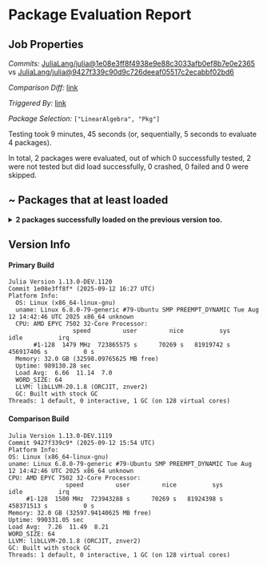 # Package Evaluation Report

## Job Properties

*Commits:* [JuliaLang/julia@1e08e3ff8f4938e9e88c3033afb0ef8b7e0e2365](https://github.com/JuliaLang/julia/commit/1e08e3ff8f4938e9e88c3033afb0ef8b7e0e2365) vs [JuliaLang/julia@9427f339c90d9c726deeaf05517c2ecabbf02bd6](https://github.com/JuliaLang/julia/commit/9427f339c90d9c726deeaf05517c2ecabbf02bd6)

*Comparison Diff:* [link](https://github.com/JuliaLang/julia/compare/9427f339c90d9c726deeaf05517c2ecabbf02bd6...1e08e3ff8f4938e9e88c3033afb0ef8b7e0e2365)

*Triggered By:* [link](https://github.com/JuliaLang/julia/pull/59543#issuecomment-3285974169)

*Package Selection:* `["LinearAlgebra", "Pkg"]`

Testing took 9 minutes, 45 seconds (or, sequentially, 5 seconds to evaluate 4 packages).

In total, 2 packages were evaluated, out of which 0 successfully tested, 2 were not tested but did load successfully, 0 crashed, 0 failed and 0 were skipped.


## ~ Packages that at least loaded

<details><summary><strong>2 packages successfully loaded on the previous version too.</strong></summary>
<p>

<details open><summary>Other: 2 packages</summary>
<p>


| Package | History (8-10 to 9-8) |
| ------- | ------- |
| [Pkg v1.13.0](https://s3.amazonaws.com/julialang-reports/nanosoldier/pkgeval/by_hash/1e08e3f_vs_9427f33/Pkg.primary.log) | <span class="history">▅▅▅▅▅▅▅▅▅▅▅▅</span> |
| [LinearAlgebra v1.13.0](https://s3.amazonaws.com/julialang-reports/nanosoldier/pkgeval/by_hash/1e08e3f_vs_9427f33/LinearAlgebra.primary.log) | <span class="history">▅▅▅▅▅▅▅▅▅▅▅▅</span> |

</p>
</details>


</p>
</details>


## Version Info

#### Primary Build

```
Julia Version 1.13.0-DEV.1120
Commit 1e08e3ff8f* (2025-09-12 16:27 UTC)
Platform Info:
  OS: Linux (x86_64-linux-gnu)
  uname: Linux 6.8.0-79-generic #79-Ubuntu SMP PREEMPT_DYNAMIC Tue Aug 12 14:42:46 UTC 2025 x86_64 unknown
  CPU: AMD EPYC 7502 32-Core Processor: 
                  speed         user         nice          sys         idle          irq
       #1-128  1479 MHz  723865575 s      70269 s   81919742 s  456917406 s          0 s
  Memory: 32.0 GB (32598.09765625 MB free)
  Uptime: 989130.28 sec
  Load Avg:  6.66  11.14  7.0
  WORD_SIZE: 64
  LLVM: libLLVM-20.1.8 (ORCJIT, znver2)
  GC: Built with stock GC
Threads: 1 default, 0 interactive, 1 GC (on 128 virtual cores)

```

  #### Comparison Build

  ```
Julia Version 1.13.0-DEV.1119
Commit 9427f339c9* (2025-09-12 15:54 UTC)
Platform Info:
  OS: Linux (x86_64-linux-gnu)
  uname: Linux 6.8.0-79-generic #79-Ubuntu SMP PREEMPT_DYNAMIC Tue Aug 12 14:42:46 UTC 2025 x86_64 unknown
  CPU: AMD EPYC 7502 32-Core Processor: 
                  speed         user         nice          sys         idle          irq
       #1-128  1500 MHz  723943288 s      70269 s   81924398 s  458371513 s          0 s
  Memory: 32.0 GB (32597.94140625 MB free)
  Uptime: 990331.05 sec
  Load Avg:  7.26  11.49  8.21
  WORD_SIZE: 64
  LLVM: libLLVM-20.1.8 (ORCJIT, znver2)
  GC: Built with stock GC
Threads: 1 default, 0 interactive, 1 GC (on 128 virtual cores)

  ```
  <!-- Generated on 2025-09-13T15:00:57.155 -->
